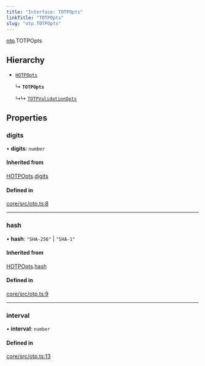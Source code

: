 ```yaml
---
title: "Interface: TOTPOpts"
linkTitle: "TOTPOpts"
slug: "otp.TOTPOpts"
---
```


[otp](../../modules/otp).TOTPOpts

## Hierarchy

-   [`HOTPOpts`](../otp.HOTPOpts)

    ↳ **`TOTPOpts`**

    ↳↳ [`TOTPValidationOpts`](../otp.TOTPValidationOpts)

## Properties

### digits

• **digits**: `number`

#### Inherited from

[HOTPOpts](../otp.HOTPOpts).[digits](../otp.HOTPOpts#digits)

#### Defined in

[core/src/otp.ts:8](https://github.com/padloc/padloc/blob/b00eb4fd/packages/core/src/otp.ts#L8)

---

### hash

• **hash**: `"SHA-256"` \| `"SHA-1"`

#### Inherited from

[HOTPOpts](../otp.HOTPOpts).[hash](../otp.HOTPOpts#hash)

#### Defined in

[core/src/otp.ts:9](https://github.com/padloc/padloc/blob/b00eb4fd/packages/core/src/otp.ts#L9)

---

### interval

• **interval**: `number`

#### Defined in

[core/src/otp.ts:13](https://github.com/padloc/padloc/blob/b00eb4fd/packages/core/src/otp.ts#L13)
